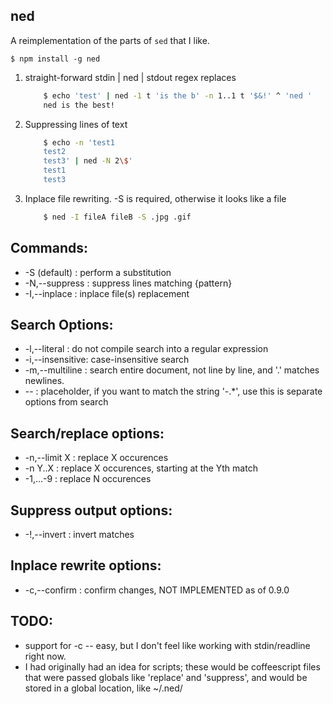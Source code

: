  ned
-----

A reimplementation of the parts of `sed` that I like.

`$ npm install -g ned`

1. straight-forward stdin | ned | stdout regex replaces
    ```sh
        $ echo 'test' | ned -1 t 'is the b' -n 1..1 t '$&!' ^ 'ned '
        ned is the best!
    ```

2. Suppressing lines of text
    ```sh
        $ echo -n 'test1
        test2
        test3' | ned -N 2\$'
        test1
        test3
    ```

3. Inplace file rewriting. -S is required, otherwise it looks like a file
    ```sh
        $ ned -I fileA fileB -S .jpg .gif
    ```

## Commands:

*  -S (default)  : perform a substitution
*  -N,--suppress : suppress lines matching {pattern}
*  -I,--inplace  : inplace file(s) replacement

## Search Options:

*  -l,--literal    : do not compile search into a regular expression
*  -i,--insensitive: case-insensitive search
*  -m,--multiline  : search entire document, not line by line, and '.' matches newlines.
*  --              : placeholder, if you want to match the string '-.*', use this is separate options from search

## Search/replace options:

*  -n,--limit X    : replace X occurences
*  -n Y..X         : replace X occurences, starting at the Yth match
*  -1,...-9        : replace N occurences

## Suppress output options:

*  -!,--invert     : invert matches

## Inplace rewrite options:

*  -c,--confirm    : confirm changes, NOT IMPLEMENTED as of 0.9.0

## TODO:

* support for -c -- easy, but I don't feel like working with stdin/readline right now.
* I had originally had an idea for scripts; these would be coffeescript files that were passed globals like 'replace' and 'suppress', and would be stored in a global location, like ~/.ned/